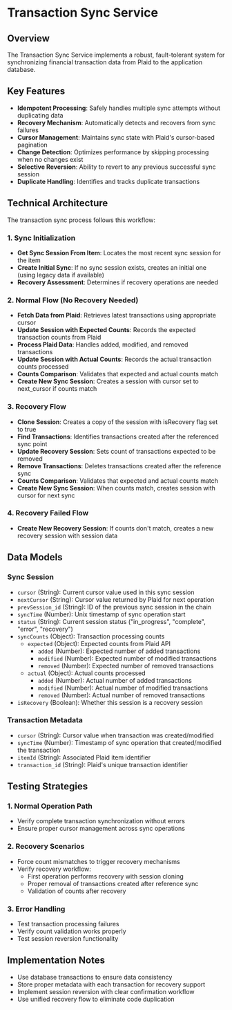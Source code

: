 # Transaction Sync Service

## Overview

The Transaction Sync Service implements a robust, fault-tolerant system for synchronizing financial transaction data from Plaid to the application database.

## Key Features

- **Idempotent Processing**: Safely handles multiple sync attempts without duplicating data
- **Recovery Mechanism**: Automatically detects and recovers from sync failures
- **Cursor Management**: Maintains sync state with Plaid's cursor-based pagination
- **Change Detection**: Optimizes performance by skipping processing when no changes exist
- **Selective Reversion**: Ability to revert to any previous successful sync session
- **Duplicate Handling**: Identifies and tracks duplicate transactions

## Technical Architecture

The transaction sync process follows this workflow:

### 1. Sync Initialization

- **Get Sync Session From Item**: Locates the most recent sync session for the item
- **Create Initial Sync**: If no sync session exists, creates an initial one (using legacy data if available)
- **Recovery Assessment**: Determines if recovery operations are needed

### 2. Normal Flow (No Recovery Needed)

- **Fetch Data from Plaid**: Retrieves latest transactions using appropriate cursor
- **Update Session with Expected Counts**: Records the expected transaction counts from Plaid
- **Process Plaid Data**: Handles added, modified, and removed transactions
- **Update Session with Actual Counts**: Records the actual transaction counts processed
- **Counts Comparison**: Validates that expected and actual counts match
- **Create New Sync Session**: Creates a session with cursor set to next_cursor if counts match

### 3. Recovery Flow

- **Clone Session**: Creates a copy of the session with isRecovery flag set to true
- **Find Transactions**: Identifies transactions created after the referenced sync point
- **Update Recovery Session**: Sets count of transactions expected to be removed
- **Remove Transactions**: Deletes transactions created after the reference sync
- **Counts Comparison**: Validates that expected and actual counts match
- **Create New Sync Session**: When counts match, creates session with cursor for next sync

### 4. Recovery Failed Flow

- **Create New Recovery Session**: If counts don't match, creates a new recovery session with session data

## Data Models

### Sync Session

- `cursor` (String): Current cursor value used in this sync session
- `nextCursor` (String): Cursor value returned by Plaid for next operation
- `prevSession_id` (String): ID of the previous sync session in the chain
- `syncTime` (Number): Unix timestamp of sync operation start
- `status` (String): Current session status ("in_progress", "complete", "error", "recovery")
- `syncCounts` (Object): Transaction processing counts
  - `expected` (Object): Expected counts from Plaid API
    - `added` (Number): Expected number of added transactions
    - `modified` (Number): Expected number of modified transactions
    - `removed` (Number): Expected number of removed transactions
  - `actual` (Object): Actual counts processed
    - `added` (Number): Actual number of added transactions
    - `modified` (Number): Actual number of modified transactions
    - `removed` (Number): Actual number of removed transactions
- `isRecovery` (Boolean): Whether this session is a recovery session

### Transaction Metadata

- `cursor` (String): Cursor value when transaction was created/modified
- `syncTime` (Number): Timestamp of sync operation that created/modified the transaction
- `itemId` (String): Associated Plaid item identifier
- `transaction_id` (String): Plaid's unique transaction identifier

## Testing Strategies

### 1. Normal Operation Path

- Verify complete transaction synchronization without errors
- Ensure proper cursor management across sync operations

### 2. Recovery Scenarios

- Force count mismatches to trigger recovery mechanisms
- Verify recovery workflow:
  - First operation performs recovery with session cloning
  - Proper removal of transactions created after reference sync
  - Validation of counts after recovery

### 3. Error Handling

- Test transaction processing failures
- Verify count validation works properly
- Test session reversion functionality

## Implementation Notes

- Use database transactions to ensure data consistency
- Store proper metadata with each transaction for recovery support
- Implement session reversion with clear confirmation workflow
- Use unified recovery flow to eliminate code duplication 
